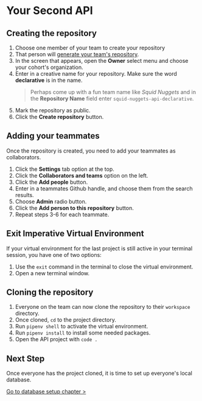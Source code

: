 # Your Second API

## Creating the repository

1. Choose one member of your team to create your repository
2. That person will [generate your team's repository](https://github.com/new?template_name=declarative-ships-api&template_owner=nashville-software-school).
3. In the screen that appears, open the **Owner** select menu and choose your cohort's organization.
4. Enter in a creative name for your repository. Make sure the word **declarative** is in the name.
    > Perhaps come up with a fun team name like _Squid Nuggets_ and in the **Repository Name** field enter `squid-nuggets-api-declarative`.
5. Mark the repository as public.
6. Click the **Create repository** button.

## Adding your teammates

Once the repository is created, you need to add your teammates as collaborators.

1. Click the **Settings** tab option at the top.
2. Click the **Collaborators and teams** option on the left.
3. Click the **Add people** button.
4. Enter in a teammates Github handle, and choose them from the search results.
5. Choose **Admin** radio button.
6. Click the **Add person to this repository** button.
7. Repeat steps 3-6 for each teammate.

## Exit Imperative Virtual Environment

If your virtual environment for the last project is still active in your terminal session, you have one of two options:

1. Use the `exit` command in the terminal to close the virtual environment.
2. Open a new terminal window.

## Cloning the repository

1. Everyone on the team can now clone the repository to their `workspace` directory.
2. Once cloned, `cd` to the project directory.
3. Run `pipenv shell` to activate the virtual environment.
4. Run `pipenv install` to install some needed packages.
5. Open the API project with `code .`

## Next Step

Once everyone has the project cloned, it is time to set up everyone's local database.

[Go to database setup chapter >](./SS_API_DECLARATIVE_DATABASE.md)